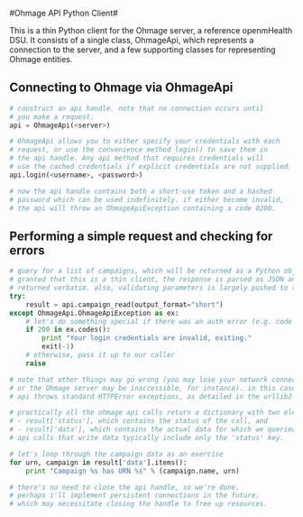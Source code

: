 #Ohmage API Python Client#

This is a thin Python client for the Ohmage server, a reference openmHealth DSU. It consists of a
single class, OhmageApi, which represents a connection to the server, and a few supporting
classes for representing Ohmage entities.

## Connecting to Ohmage via OhmageApi

~~~python
# construct an api handle. note that no connection occurs until
# you make a request.
api = OhmageApi(<server>)

# OhmageApi allows you to either specify your credentials with each
# request, or use the convenience method login() to save them in
# the api handle. Any api method that requires credentials will
# use the cached credentials if explicit credentials are not supplied.
api.login(<username>, <password>)

# now the api handle contains both a short-use token and a hashed
# password which can be used indefinitely. if either become invalid,
# the api will throw an OhmageApiException containing a code 0200.
~~~
    
## Performing a simple request and checking for errors

~~~python
# query for a list of campaigns, which will be returned as a Python object.
# granted that this is a thin client, the response is parsed as JSON and
# returned verbatim. also, validating parameters is largely pushed to the server.
try:
    result = api.campaign_read(output_format="short")
except OhmageApi.OhmageApiException as ex:
    # let's do something special if there was an auth error (e.g. code 0200)
    if 200 in ex.codes():
        print "Your login credentials are invalid, exiting."
        exit(-1)
    # otherwise, pass it up to our caller
    raise

# note that other things may go wrong (you may lose your network connection,
# or the Ohmage server may be inaccessible, for instance). in this case, the
# api throws standard HTTPError exceptions, as detailed in the urllib2 documentation.

# practically all the ohmage api calls return a dictionary with two elements:
# - result['status'], which contains the status of the call, and
# - result['data'], which contains the actual data for which we queried.
# api calls that write data typically include only the 'status' key.

# let's loop through the campaign data as an exercise
for urn, campaign in result['data'].items():
    print "Campaign %s has URN %s" % (campaign.name, urn)

# there's no need to close the api handle, so we're done.
# perhaps i'll implement persistent connections in the future,
# which may necessitate closing the handle to free up resources.
~~~